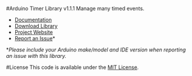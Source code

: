 #Arduino Timer Library v1.1.1
Manage many timed events.

* [Documentation](http://robotsbigdata.com/docs-arduino-timer.html)
* [Download Library](https://github.com/alextaujenis/RBD_Timer/raw/master/extras/RBD_Timer.zip)
* [Project Website](http://robotsbigdata.com)
* [Report an Issue](https://github.com/alextaujenis/RBD_Timer/issues/new)*

\**Please include your Arduino make/model and IDE version when reporting an issue with this library.*

#License
This code is available under the [MIT License](http://opensource.org/licenses/mit-license.php).